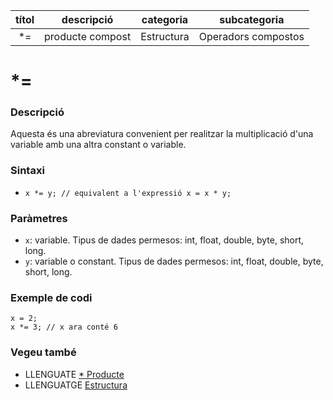 
| títol | descripció   | categoria  | subcategoria        |
| :---: | :----------: | :--------: | :-----------------: |
| *=    | producte compost  | Estructura | Operadors compostos |

# *=

### Descripció

Aquesta és una abreviatura convenient per realitzar la multiplicació d'una variable amb una altra constant o variable.

### Sintaxi

*  `x *= y; // equivalent a l'expressió x = x * y;`

### Paràmetres

*  `x`: variable. Tipus de dades permesos: int, float, double, byte, short, long.  
*  `y`: variable o constant. Tipus de dades permesos: int, float, double, byte, short, long.

### Exemple de codi

```
x = 2;
x *= 3; // x ara conté 6
```

### Vegeu també

*  LLENGUATE [* Producte](../Operadors-aritmetics/producte.md)  
*  LLENGUATGE [Estructura](../Estructura.md)  
